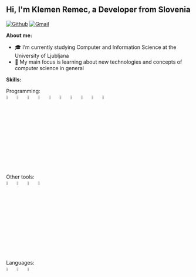 <!-- Your title -->
## Hi, I'm Klemen Remec, a Developer from Slovenia

<!-- Your badges
You can use the website to generate badges: https://shields.io/
-->

<!-- [![Linkedin](https://img.shields.io/badge/-LinkedIn-blue?style=flat&logo=Linkedin&logoColor=white)](https://www.linkedin.com/in/murillo-comino-6124ab49/) -->
[![Github](https://img.shields.io/badge/-Github-000?style=flat&logo=Github&logoColor=white)](https://github.com/kremec)
[![Gmail](https://img.shields.io/badge/-Gmail-c14438?style=flat&logo=Gmail&logoColor=white)](mailto:klemen.remec@gmail.com)


**About me:**

- 🎓 I’m currently studying Computer and Information Science at the University of Ljubljana
- 🌱 My main focus is learning about new technologies and concepts of computer science in general

**Skills:** 

<p>
  Programming:
  <br />
  <code><img width="5%" src="https://cdn.jsdelivr.net/gh/devicons/devicon/icons/csharp/csharp-original.svg"></code>
  <code><img width="5%" src="https://cdn.jsdelivr.net/gh/devicons/devicon/icons/sqlite/sqlite-original.svg"></code>
  <code><img width="5%" src="https://cdn.jsdelivr.net/gh/devicons/devicon/icons/kotlin/kotlin-original.svg"></code>
  <code><img width="5%" src="https://cdn.jsdelivr.net/gh/devicons/devicon/icons/java/java-original.svg"></code>
  <code><img width="5%" src="https://cdn.jsdelivr.net/gh/devicons/devicon/icons/react/react-original.svg"></code>
  <code><img width="5%" src="https://cdn.jsdelivr.net/gh/devicons/devicon/icons/html5/html5-original.svg"></code>
  <code><img width="5%" src="https://cdn.jsdelivr.net/gh/devicons/devicon/icons/css3/css3-original.svg"></code>
  <code><img width="5%" src="https://cdn.jsdelivr.net/gh/devicons/devicon/icons/javascript/javascript-original.svg"></code>
  <code><img width="5%" src="https://cdn.jsdelivr.net/gh/devicons/devicon/icons/c/c-original.svg"></code>
  <code><img width="5%" src="https://cdn.jsdelivr.net/gh/devicons/devicon/icons/python/python-original.svg"></code>
	
  <br />
  <br />
  Other tools:
  <br />
  <code><img width="5%" src="https://cdn-icons-png.flaticon.com/128/888/888867.png"></code>
  <code><img width="5%" src="https://cdn.jsdelivr.net/gh/devicons/devicon/icons/google/google-original.svg"></code>
  <code><img width="5%" src="https://cdn.jsdelivr.net/gh/devicons/devicon/icons/github/github-original.svg"></code>
  <code><img width="5%" src="https://cdn.jsdelivr.net/gh/devicons/devicon/icons/github/github-original.svg"></code>
  
  <br />
  <br />
  Languages:
  <br />
  <code><img width="5%" src="https://cdn-icons-png.flaticon.com/512/197/197633.png"></code>
  <code><img width="5%" src="https://cdn-icons-png.flaticon.com/512/197/197374.png"></code>
  <code><img width="5%" src="https://cdn-icons-png.flaticon.com/512/197/197571.png"></code>
</p>
